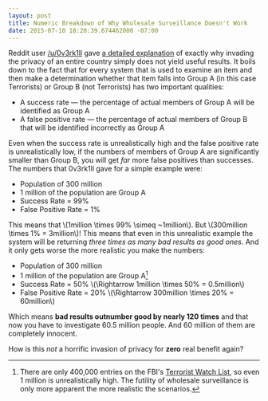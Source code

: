 ```yaml
---
layout: post
title: Numeric Breakdown of Why Wholesale Surveillance Doesn't Work
date: 2015-07-10 18:20:39.674462000 -07:00
---
```


Reddit user [/u/0v3rk1ll](https://www.reddit.com/user/0v3rk1ll) gave [a detailed explanation](https://www.reddit.com/r/india/comments/3csl2y/wikileaks_releases_over_a_million_emails_from/csyjuw6) of exactly why invading the privacy of an entire country simply does not yield useful results. It boils down to the fact that for every system that is used to examine an item and then make a determination whether that item falls into Group A (in this case Terrorists) or Group B (not Terrorists) has two important qualities:

* A success rate &mdash; the percentage of actual members of Group A will be identified as Group A
* A false positive rate &mdash; the percentage of actual members of Group B that will be identified incorrectly as Group A

Even when the success rate is unrealistically high and the false positive rate is unrealistically low, if the numbers of members of Group A are significantly smaller than Group B, you will get *far* more false positives than successes. The numbers that 0v3rk1ll gave for a simple example were:

* Population of 300 million
* 1 million of the population are Group A
* Success Rate = 99%
* False Positive Rate = 1%

This means that \\(1million \times 99\% \simeq ~1million\\). But \\(300million \times 1\% = 3million\\)! This means that even in this unrealistic example the system will be returning *three times as many bad results as good ones*. And it only gets worse the more realistic you make the numbers:

* Population of 300 million
* 1 million of the population are Group A[^number-of-terrorists]
* Success Rate = 50% \\(\Rightarrow 1million \times 50\% = 0.5million\\)
* False Positive Rate = 20% \\(\Rightarrow 300million \times 20\% = 60million\\)

Which means **bad results outnumber good by nearly 120 times** and that now you have to investigate 60.5 million people. And 60 million of them are completely innocent.

How is this *not* a horrific invasion of privacy for **zero** real benefit again?

[^number-of-terrorists]: There are only 400,000 entries on the FBI's [Terrorist Watch List](https://en.wikipedia.org/wiki/Terrorist_Screening_Database), so even 1 million is unrealistically high. The futility of wholesale surveillance is only more apparent the more realistic the scenarios.
